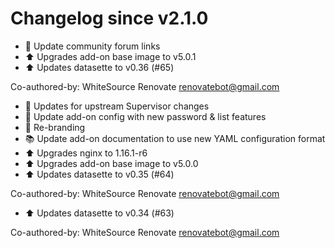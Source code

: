 # Changelog since v2.1.0
- :hammer: Update community forum links 
- :arrow_up: Upgrades add-on base image to v5.0.1 
- :arrow_up: Updates datasette to v0.36 (#65)

Co-authored-by: WhiteSource Renovate <renovatebot@gmail.com> 
- :hammer: Updates for upstream Supervisor changes 
- :hammer: Update add-on config with new password & list features 
- :hammer: Re-branding 
- :books: Update add-on documentation to use new YAML configuration format 
- :arrow_up: Upgrades nginx to 1.16.1-r6 
- :arrow_up: Upgrades add-on base image to v5.0.0 
- :arrow_up: Updates datasette to v0.35 (#64)

Co-authored-by: WhiteSource Renovate <renovatebot@gmail.com> 
- :arrow_up: Updates datasette to v0.34 (#63)

Co-authored-by: WhiteSource Renovate <renovatebot@gmail.com> 
